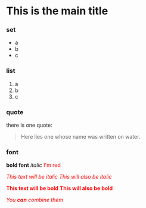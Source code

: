 # This is the main title

### set
* a
* b
* c

### list
1. a
2. b
3. c

### quote
there is one quote:
>Here lies one whose name was written on water.

### font
**bold font**
*italic*
<font color='red'>I'm red<font>

*This text will be italic*
_This will also be italic_

**This text will be bold**
__This will also be bold__

_You **can** combine them_
